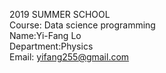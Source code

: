2019 SUMMER SCHOOL <br/>
Course: Data science programming <br/>
Name:Yi-Fang Lo <br/>
Department:Physics <br/>
Email: yifang255@gmail.com
